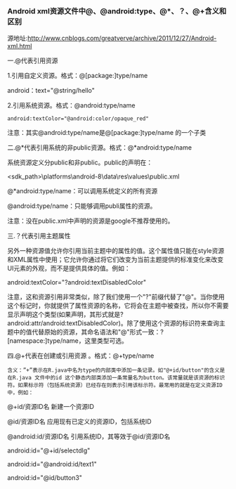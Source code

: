 ### Android xml资源文件中@、@android:type、@*、？、@+含义和区别

源地址:http://www.cnblogs.com/greatverve/archive/2011/12/27/Android-xml.html

一.@代表引用资源

1.引用自定义资源。格式：@[package:]type/name

android：text="@string/hello"

 

2.引用系统资源。格式：@android:type/name

    android:textColor="@android:color/opaque_red"

  注意：其实@android:type/name是@[package:]type/name 的一个子类

二.@*代表引用系统的非public资源。格式：@*android:type/name

  系统资源定义分public和非public。public的声明在：

  <sdk_path>\platforms\android-8\data\res\values\public.xml

  @*android:type/name：可以调用系统定义的所有资源

  @android:type/name：只能够调用publi属性的资源。

  注意：没在public.xml中声明的资源是google不推荐使用的。

三.？代表引用主题属性

  另外一种资源值允许你引用当前主题中的属性的值。这个属性值只能在style资源和XML属性中使用；它允许你通过将它们改变为当前主题提供的标准变化来改变UI元素的外观，而不是提供具体的值。例如：

  android:textColor="?android:textDisabledColor" 

   注意，这和资源引用非常类似，除了我们使用一个"?"前缀代替了"@"。当你使用这个标记时，你就提供了属性资源的名称，它将会在主题中被查找，所以你不需要显示声明这个类型(如果声明，其形式就是?android:attr/android:textDisabledColor)。除了使用这个资源的标识符来查询主题中的值代替原始的资源，其命名语法和"@"形式一致：?[namespace:]type/name，这里类型可选。

 四.@+代表在创建或引用资源 。格式：@+type/name

    含义：”+”表示在R.java中名为type的内部类中添加一条记录。如"@+id/button"的含义是在R.java 文件中的id 这个静态内部类添加一条常量名为button。该常量就是该资源的标识符。如果标示符（包括系统资源）已经存在则表示引用该标示符。最常用的就是在定义资源ID中，例如：

 @+id/资源ID名         新建一个资源ID

 @id/资源ID名          应用现有已定义的资源ID，包括系统ID

 @android:id/资源ID名   引用系统ID，其等效于@id/资源ID名

 

 android:id="@+id/selectdlg"

 android:id="@android:id/text1"

 android:id="@id/button3"  
